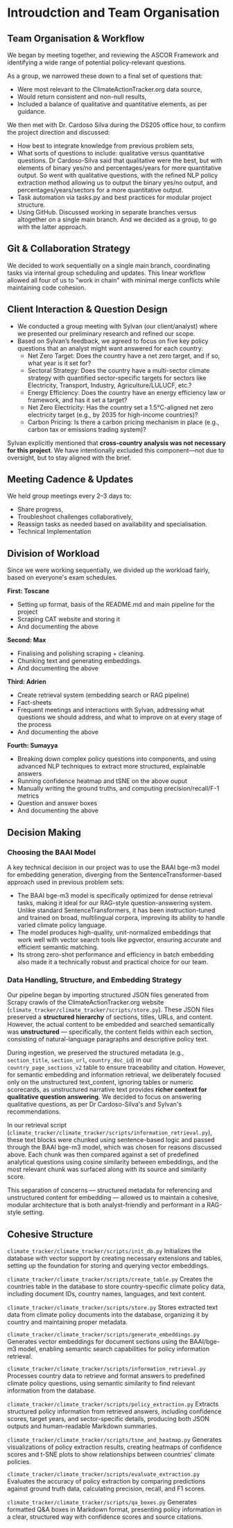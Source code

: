 # Introudction and Team Organisation 

## Team Organisation & Workflow

We began by meeting together, and reviewing the ASCOR Framework and identifying a wide range of potential policy-relevant questions.

As a group, we narrowed these down to a final set of questions that:
* Were most relevant to the ClimateActionTracker.org data source,
* Would return consistent and non-null results,
* Included a balance of qualitative and quantitative elements, as per guidance.

We then met with Dr. Cardoso Silva during the DS205 office hour, to confirm the project direction and discussed:
* How best to integrate knowledge from previous problem sets,
* What sorts of questions to include: qualitative versus quantitative questions. Dr Cardoso-Silva said that qualitative were the best, but with elements of binary yes/no and percentages/years for more quantitative output. So went with qualitative questions, with the refined NLP policy extraction method allowing us to output the binary yes/no output, and percentages/years/sectors for a more quantitative output. 
* Task automation via tasks.py and best practices for modular project structure.
* Using GitHub. Discussed working in separate branches versus altogether on a single main branch. And we decided as a group, to go with the latter approach. 


## Git & Collaboration Strategy

We decided to work sequentially on a single main branch, coordinating tasks via internal group scheduling and updates.
This linear workflow allowed all four of us to "work in chain" with minimal merge conflicts while maintaining code cohesion.


## Client Interaction & Question Design

* We conducted a group meeting with Sylvan (our client/analyst) where we presented our preliminary research and refined our scope.
* Based on Sylvan’s feedback, we agreed to focus on five key policy questions that an analyst might want answered for each country:
    * Net Zero Target: Does the country have a net zero target, and if so, what year is it set for?
    * Sectoral Strategy: Does the country have a multi-sector climate strategy with quantified sector-specific targets for sectors like Electricity, Transport, Industry, Agriculture/LULUCF, etc.?
    * Energy Efficiency: Does the country have an energy efficiency law or framework, and has it set a target?
    * Net Zero Electricity: Has the country set a 1.5°C-aligned net zero electricity target (e.g., by 2035 for high-income countries)?
    * Carbon Pricing: Is there a carbon pricing mechanism in place (e.g., carbon tax or emissions trading system)?

Sylvan explicitly mentioned that **cross-country analysis was not necessary for this project**. We have intentionally excluded this component—not due to oversight, but to stay aligned with the brief.


## Meeting Cadence & Updates

We held group meetings every 2–3 days to:
* Share progress,
* Troubleshoot challenges collaboratively,
* Reassign tasks as needed based on availability and specialisation.
* Technical Implementation


## Division of Workload

Since we were working sequentially, we divided up the workload fairly, based on everyone's exam schedules. 

**First: Toscane**
* Setting up format, basis of the README.md and main pipeline for the project 
* Scraping CAT website and storing it 
* And documenting the above

**Second: Max**
* Finalising and polishing scraping + cleaning.
* Chunking text and generating embeddings.
* And documenting the above

**Third: Adrien**
* Create retrieval system (embedding search or RAG pipeline)
* Fact-sheets
* Frequent meetings and interactions with Sylvan, addressing what questions we should address, and what to improve on at every stage of the process
* And documenting the above

**Fourth: Sumayya**
* Breaking down complex policy questions into components, and using advanced NLP techniques to extract more structured, explainable answers 
* Running confidence heatmap and tSNE on the above ouput
* Manually writing the ground truths, and computing precision/recall/F-1 metrics
* Question and answer boxes
* And documenting the above


## Decision Making 

### Choosing the BAAI Model 

A key technical decision in our project was to use the BAAI bge-m3 model for embedding generation, diverging from the SentenceTransformer-based approach used in previous problem sets:
- The BAAI bge-m3 model is specifically optimized for dense retrieval tasks, making it ideal for our RAG-style question-answering system. Unlike standard SentenceTransformers, it has been instruction-tuned and trained on broad, multilingual corpora, improving its ability to handle varied climate policy language. 
- The model produces high-quality, unit-normalized embeddings that work well with vector search tools like pgvector, ensuring accurate and efficient semantic matching. 
- Its strong zero-shot performance and efficiency in batch embedding also made it a technically robust and practical choice for our team.

### Data Handling, Structure, and Embedding Strategy

Our pipeline began by importing structured JSON files generated from Scrapy crawls of the ClimateActionTracker.org website (`climate_tracker/climate_tracker/scripts/store.py`). These JSON files preserved a **structured hierarchy** of sections, titles, URLs, and content. However, the actual content to be embedded and searched semantically was **unstructured** — specifically, the content fields within each section, consisting of natural-language paragraphs and descriptive policy text.

During ingestion, we preserved the structured metadata (e.g., `section_title`, `section_url`, `country_doc_id`) in our `country_page_sections_v2` table to ensure traceability and citation. However, for semantic embedding and information retrieval, we deliberately focused only on the unstructured text_content, ignoring tables or numeric scorecards, as unstructured narrative text provides **richer context for qualitative question answering**. We decided to focus on answering qualitative questions, as per Dr Cardoso-Silva's and Sylvan's recommendations. 

In our retrieval script (`climate_tracker/climate_tracker/scripts/information_retrieval.py`), these text blocks were chunked using sentence-based logic and passed through the BAAI bge-m3 model, which was chosen for reasons discussed above. Each chunk was then compared against a set of predefined analytical questions using cosine similarity between embeddings, and the most relevant chunk was surfaced along with its source and similarity score.

This separation of concerns — structured metadata for referencing and unstructured content for embedding — allowed us to maintain a cohesive, modular architecture that is both analyst-friendly and performant in a RAG-style setting.


## Cohesive Structure 

`climate_tracker/climate_tracker/scripts/init_db.py`
Initializes the database with vector support by creating necessary extensions and tables, setting up the foundation for storing and querying vector embeddings.

`climate_tracker/climate_tracker/scripts/create_table.py`
Creates the countries table in the database to store country-specific climate policy data, including document IDs, country names, languages, and text content.

`climate_tracker/climate_tracker/scripts/store.py`
Stores extracted text data from climate policy documents into the database, organizing it by country and maintaining proper metadata.

`climate_tracker/climate_tracker/scripts/generate_embeddings.py`
Generates vector embeddings for document sections using the BAAI/bge-m3 model, enabling semantic search capabilities for policy information retrieval.

`climate_tracker/climate_tracker/scripts/information_retrieval.py`
Processes country data to retrieve and format answers to predefined climate policy questions, using semantic similarity to find relevant information from the database.

`climate_tracker/climate_tracker/scripts/policy_extraction.py`
Extracts structured policy information from retrieved answers, including confidence scores, target years, and sector-specific details, producing both JSON outputs and human-readable Markdown summaries. 

`climate_tracker/climate_tracker/scripts/tsne_and_heatmap.py`
Generates visualizations of policy extraction results, creating heatmaps of confidence scores and t-SNE plots to show relationships between countries' climate policies.

`climate_tracker/climate_tracker/scripts/evaluate_extraction.py`
Evaluates the accuracy of policy extraction by comparing predictions against ground truth data, calculating precision, recall, and F1 scores.

`climate_tracker/climate_tracker/scripts/qa_boxes.py`
Generates formatted Q&A boxes in Markdown format, presenting policy information in a clear, structured way with confidence scores and source citations.